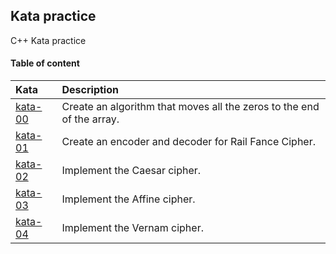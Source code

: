 
## Kata practice

C++ Kata practice 

#### Table of content

| Kata      | Description                                                 |
| :-------- | :---------------------------------------------------------- |
| [kata-00](./kata-00/) | Create an algorithm that moves all the zeros to the end of the array.|
| [kata-01](./kata-01/) | Create an encoder and decoder for Rail Fance Cipher.|
| [kata-02](./kata-02/) | Implement the Caesar cipher.|
| [kata-03](./kata-03)  | Implement the Affine cipher.|
| [kata-04](./kata-04)  | Implement the Vernam cipher.|
